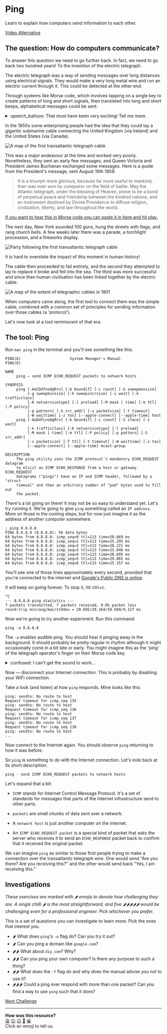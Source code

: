 # Ping

Learn to explain how computers send information to each other.

[Video Alternative](https://www.youtube.com/watch?v=wAE-VFCr_dQ&t=0s)

## The question: How do computers communicate?

To answer this question we need to go further back. In fact, we need to go back
two hundred years! To the invention of the electric telegraph.

The electric telegraph was a way of sending messages over long distances using
electrical signals. They would make a very long metal wire and run an electric
current through it. This could be detected at the other end. 

Through systems like Morse code, which involves tapping on a single key to
create patterns of long and short signals, then translated into long and short
beeps, alphabetical messages could be sent.

<details>
  <summary>:speech_balloon: That must have been very exciting! Tell me more.</summary>

  ---

  It may surprise you to know that this took a while to catch on. At the time,
  people were very used to using semaphore. Semaphore telegraphy is the process
  of relaying messages through people on high hills and mountains using flags or
  machines. One person would make the symbol, and another a distance away would
  be watching them and then relay the symbol along. There are other systems like
  the use of drums and fires throughout history in a number of cultures.

  Because this was slow and expensive, practically the fastest way of sending
  ordinary information before the invention of the electric telegraph was the
  railway. This led to an interesting result: if someone committed a crime and
  then caught the train shortly after, it was essentially impossible to catch
  them!

  In part due to the fact that rail was the best form of information
  transmission in that era, most of these early telegraphy wires were along
  railway lines.

  ---

</details>

In the 1850s some enterprising people had the idea that they could lay a gigantic
submarine cable connecting the United Kingdom (via Ireland) and the United
States (via Canada).

![A map of the first transatlantic telegraph
cable](../resources/first-telegraph.jpg)

This was a major endeavour at the time and worked very poorly. Nonetheless, they
sent an early few messages, and Queen Victoria and President James Buchanan
exchanged some messages. Here is a quote from the President's message, sent
August 19th 1858:

> It is a triumph more glorious, because far more useful to mankind, than was
> ever won by conqueror on the field of battle. May the Atlantic telegraph,
> under the blessing of Heaven, prove to be a bond of perpetual peace and
> friendship between the kindred nations, and an instrument destined by Divine
> Providence to diffuse religion, civilization, liberty, and law throughout the
> world.

[If you want to hear this in Morse code you can paste it in here and hit
play.](https://morsecode.world/international/translator.html)

The next day, New York sounded 100 guns, hung the streets with flags, and rang
church bells. A few weeks later there was a parade, a torchlight procession, and
a fireworks display.

![Party following the first transatlantic telegraph cable](../resources/cable-party.jpg)

It is hard to overstate the impact of this moment in human history!

The cable then proceeded to fail entirely, and the second they attempted to lay
to replace it broke and fell into the sea. The third was more successful and
since then human civilisation has been linked together by the electric cable.

![A map of the extent of telegraphic cables in 1901](../resources/map-of-cables.png)

When computers came along, the first tool to connect them was the simple cable,
combined with a common set of principles for sending information over those
cables (a 'protocol').

Let's now look at a tool reminiscent of that era.

## The tool: Ping

Run `man ping` in the terminal and you'll see something like this:

```
PING(8)                      System Manager's Manual                     PING(8)

NAME
     ping – send ICMP ECHO_REQUEST packets to network hosts

SYNOPSIS
     ping [-AaCDdfnoQqRrv] [-b boundif] [-c count] [-G sweepmaxsize] 
          [-g sweepminsize] [-h sweepincrsize] [-i wait] [-k trafficclass]
          [-K netservicetype] [-l preload] [-M mask | time] [-m ttl] [-P policy]
          [-p pattern] [-S src_addr] [-s packetsize] [-t timeout]
          [-W waittime] [-z tos] [--apple-connect] [--apple-time] host
     ping [-AaDdfLnoQqRrv] [-b boundif] [-c count] [-I iface] [-i wait] 
          [-k trafficclass] [-K netservicetype] [-l preload]
          [-M mask | time] [-m ttl] [-P policy] [-p pattern] [-S src_addr] 
          [-s packetsize] [-T ttl] [-t timeout] [-W waittime] [-z tos]
          [--apple-connect] [--apple-time] mcast-group

DESCRIPTION
     The ping utility uses the ICMP protocol's mandatory ECHO_REQUEST datagram
     to elicit an ICMP ECHO_RESPONSE from a host or gateway. ECHO_REQUEST 
     datagrams ("pings") have an IP and ICMP header, followed by a "struct 
     timeval" and then an arbitrary number of "pad" bytes used to fill out
     the packet.
```

There's a lot going on there! It may not be so easy to understand yet. Let's try
running it. We're going to give `ping` something called an `IP address`. More on
those in the coming steps, but for now just imagine it as the address of another
computer somewhere.

```
; ping 8.8.8.8
PING 8.8.8.8 (8.8.8.8): 56 data bytes
64 bytes from 8.8.8.8: icmp_seq=0 ttl=113 time=50.669 ms
64 bytes from 8.8.8.8: icmp_seq=1 ttl=113 time=25.295 ms
64 bytes from 8.8.8.8: icmp_seq=2 ttl=113 time=28.221 ms
64 bytes from 8.8.8.8: icmp_seq=3 ttl=113 time=25.046 ms
64 bytes from 8.8.8.8: icmp_seq=4 ttl=113 time=20.695 ms
64 bytes from 8.8.8.8: icmp_seq=5 ttl=113 time=29.065 ms
64 bytes from 8.8.8.8: icmp_seq=6 ttl=113 time=25.157 ms
```

You'll see one of those lines approximately every second, provided that you're
connected to the internet and [Google's Public DNS is
online](https://developers.google.com/speed/public-dns).

It will keep on going forever. To stop it, hit ctrl+c.

```
^C
--- 8.8.8.8 ping statistics ---
7 packets transmitted, 7 packets received, 0.0% packet loss
round-trip min/avg/max/stddev = 20.695/29.164/50.669/9.127 ms
```

Now we're going to try another experiment. Run this command:

```
ping -a 8.8.8.8
```

The `-a` enables audible ping. You should hear it pinging away in the
background. It should probably be pretty regular in rhythm although it might
occasionally come in a bit late or early. You might imagine this as the 'ping'
of the telegraph operator's finger on their Morse code key.

<details>
  <summary>:confused: I can't get the sound to work...</summary>

  ---

  That's OK — your `ping` might not have that feature. Just watch it in the
  terminal instead!

  ---

</details>

Now — disconnect your Internet connection. This is probably by disabling your
WiFi connection.

Take a look (and listen) at how `ping` responds. Mine looks like this:

```
ping: sendto: No route to host
Request timeout for icmp_seq 135
ping: sendto: No route to host
Request timeout for icmp_seq 136
ping: sendto: No route to host
Request timeout for icmp_seq 137
ping: sendto: No route to host
Request timeout for icmp_seq 138
ping: sendto: No route to host
...
```

Now connect to the Internet again. You should observe `ping` returning to how it
was before.

So `ping` is something to do with the Internet connection. Let's look back at its short description:

```
ping - send ICMP ECHO_REQUEST packets to network hosts
```

Let's expand that a bit:

* `ICMP` stands for Internet Control Message Protocol. It's a set of standards
  for messages that parts of the Internet infrastructure send to other parts.

* `packets` are small chunks of data sent over a network.

* A `network host` is just another computer on the internet.

* An `ICMP ECHO_REQUEST packet` is a special kind of packet that asks the server
  who receives it to send an `ECHO_RESPONSE` packet back to confirm that it
  received the original packet.

We can imagine `ping` as similar to those first people trying to make a
connection over the transatlantic telegraph wire. One would send "Are you there?
Are you receiving this?" and the other would send back "Yes, I am receiving
this."


## Investigations

_These exercises are marked with :hot_pepper: emojis to denote how challenging
they are. A single chilli :hot_pepper: is the most straightforward, and five
:hot_pepper::hot_pepper::hot_pepper::hot_pepper::hot_pepper: would be
challenging even for a professional engineer. Pick whichever you prefer._

This is a set of questions you can investigate to learn more. Pick the ones that
interest you.

* :hot_pepper: What does `ping`'s `-o` flag do? Can you try it out?
* :hot_pepper: Can you ping a domain like `google.com`?
* :hot_pepper::hot_pepper: What about `diy.com`? Why?
* :hot_pepper::hot_pepper: Can you ping your own computer? Is there any purpose
  to such a thing?
* :hot_pepper::hot_pepper: What does the `-f` flag do and why does the manual
  advise you not to use it?
* :hot_pepper::hot_pepper::hot_pepper: Could a ping ever respond with more than
  one packet? Can you find a way to use `ping` such that it does?


[Next Challenge](02_traceroute_bite.md)

<!-- BEGIN GENERATED SECTION DO NOT EDIT -->

---

**How was this resource?**  
[😫](https://airtable.com/shrUJ3t7KLMqVRFKR?prefill_Repository=makersacademy%2Fcloud-deployment&prefill_File=01_internet%2F01_ping_bite.md&prefill_Sentiment=😫) [😕](https://airtable.com/shrUJ3t7KLMqVRFKR?prefill_Repository=makersacademy%2Fcloud-deployment&prefill_File=01_internet%2F01_ping_bite.md&prefill_Sentiment=😕) [😐](https://airtable.com/shrUJ3t7KLMqVRFKR?prefill_Repository=makersacademy%2Fcloud-deployment&prefill_File=01_internet%2F01_ping_bite.md&prefill_Sentiment=😐) [🙂](https://airtable.com/shrUJ3t7KLMqVRFKR?prefill_Repository=makersacademy%2Fcloud-deployment&prefill_File=01_internet%2F01_ping_bite.md&prefill_Sentiment=🙂) [😀](https://airtable.com/shrUJ3t7KLMqVRFKR?prefill_Repository=makersacademy%2Fcloud-deployment&prefill_File=01_internet%2F01_ping_bite.md&prefill_Sentiment=😀)  
Click an emoji to tell us.

<!-- END GENERATED SECTION DO NOT EDIT -->
